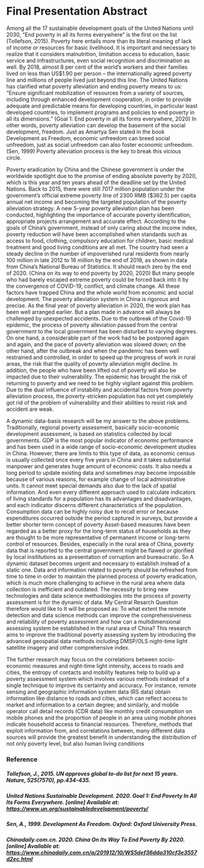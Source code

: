 # Final Presentation Abstract
Among all the 17 sustainable development goals of the United Nations until 2030, “End poverty in all its forms everywhere” is the first on the list (Tollefson, 2015). Poverty here entails more than its literal meaning of lack of income or resources for basic livelihood. It is important and necessary to realize that it considers malnutrition, limitation access to education, basic service and infrastructures, even social recognition and discrimination as well. By 2018, almost 8 per cent of the world’s workers and their families lived on less than US$1.90 per person – the internationally agreed poverty line and millions of people lived just beyond this line. The United Nations has clarified what poverty alleviation and ending poverty means to us: “Ensure significant mobilization of resources from a variety of sources, including through enhanced development cooperation, in order to provide adequate and predictable means for developing countries, in particular least developed countries, to implement programs and policies to end poverty in all its dimensions.” (Goal 1: End poverty in all its forms everywhere, 2020) In other words, poverty alleviation can develop the basement of the social development, freedom. Just as Amartya Sen stated in the book Development as Freedom, economic unfreedom can breed social unfreedom, just as social unfreedom can also foster economic unfreedom.(Sen, 1999) Poverty alleviation process is the key to break this vicious circle.

Poverty eradication by China and the Chinese government is under the worldwide spotlight due to the promise of ending absolute poverty by 2020, which is this year and ten years ahead of the deadline set by the United Nations. Back to 2015, there were still 7017 million population under the government’s official extreme poverty line of 2300 RMB ($362.5) per capita annual net income and becoming the targeted population of the poverty alleviation strategy. A new 5-year poverty alleviation plan has been conducted, highlighting the importance of accurate poverty identification, appropriate projects arrangement and accurate effect. According to the goals of China’s government, instead of only caring about the income index, poverty reduction will have been accomplished when standards such as access to food, clothing, compulsory education for children, basic medical treatment and good living conditions are all met. The country had seen a steady decline in the number of impoverished rural residents from nearly 100 million in late 2012 to 16 million by the end of 2018, as shown in data from China’s National Bureau of Statistics. It should reach zero by the end of 2020. (China on its way to end poverty by 2020, 2020) But many people who had barely escaped extreme poverty could be forced back into it by the convergence of COVID-19, conflict, and climate change. All these factors have trapped China and the whole world from economic and social development. The poverty alleviation system in China is rigorous and precise. As the final year of poverty alleviation in 2020, the work plan has been well arranged earlier. But a plan made in advance will always be challenged by unexpected accidents. Due to the outbreak of the Covid-19 epidemic, the process of poverty alleviation passed from the central government to the local government has been disturbed to varying degrees. On one hand, a considerable part of the work had to be postponed again and again, and the pace of poverty alleviation was slowed down; on the other hand, after the outbreak and when the pandemic has been well restrained and controlled, in order to speed up the progress of work in rural areas, the risk that the quality of poverty alleviation might decline. In addition, the people who have been lifted out of poverty will also be impacted due to their vulnerability. The epidemic has brought the risk of returning to poverty and we need to be highly vigilant against this problem. Due to the dual influence of instability and accidental factors from poverty alleviation process, the poverty-stricken population has not yet completely got rid of the problem of vulnerability and their abilities to resist risk and accident are weak.

A dynamic data-basis research will be my answer to the above problems. Traditionally, regional poverty assessment, basically socio-economic development assessment, is based on statistics collected by local governments. GDP is the most popular indicator of economic performance and has been used in a wide range of socio-economic development studies in China. However, there are limits to this type of data, as economic census is usually collected once every five years in China and it takes substantial manpower and generates huge amount of economic costs. It also needs a long period to update existing data and sometimes may become impossible because of various reasons, for example change of local administrative units. It cannot meet special demands also due to the lack of spatial information. And even every different approach used to calculate indicators of living standards for a population has its advantages and disadvantages, and each indicator discerns different characteristics of the population. Consumption data can be highly noisy due to recall error or because expenditures occurred outside the period captured in surveys, but provide a better shorter term concept of poverty Asset-based measures have been regarded as a better proxy for the long-term status of households as they are thought to be more representative of permanent income or long-term control of resources. Besides, especially in the rural area of China, poverty data that is reported to the central government might be flawed or glorified by local insititutions as a presentation of corruption and bureaucratic. So A dynamic dataset becomes urgent and necessary to establish instead of a static one. Data and information related to poverty should be refreshed from time to time in order to maintain the planned process of poverty eradication, which is much more challenging to achieve in the rural area where data collection is inefficient and outdated. The necessity to bring new technologies and data science methodologies into the process of poverty assessment is for the dynamic of data. My Central Resarch Question therefore would like to It will be proposed as: To what extent the remote detection and data science methods can improve the comprehensiveness and reliability of poverty assessment and how can a multidimensional assessing system be established in the rural area of China? This research aims to improve the traditional poverty assessing system by introducing the advanced geospatial data methods including DMSP/OLS night-time light satellite imagery and other comprehensive index.

The further research may focus on the correlations between socio-economic measures and night-time light intensity, access to roads and cities, the entropy of contacts and mobility features help to build up a poverty assessment system which involves various methods instead of a single technique to improve its certainty and accuracy. For instance, remote sensing and geographic information system data (RS data) obtain information like distance to roads and cities, which can reflect access to market and information to a certain degree; and similarly, and mobile operator call detail records (CDR data) like monthly credit consumption on mobile phones and the proportion of people in an area using mobile phones indicate household access to financial resources. Therefore, methods that exploit information from, and correlations between, many different data sources will provide the greatest benefit in understanding the distribution of not only poverty level, but also human living conditions

### Reference
##### Tollefson, J., 2015. UN approves global to-do list for next 15 years. Nature, 525(7570), pp.434-435.
##### United Nations Sustainable Development. 2020. Goal 1: End Poverty In All Its Forms Everywhere. [online] Available at: https://www.un.org/sustainabledevelopment/poverty/
##### Sen, A., 1999. Development As Freedom. Oxford: Oxford University Press.
##### Chinadaily.com.cn. 2020. China On Its Way To End Poverty By 2020. [online] Available at: https://www.chinadaily.com.cn/a/201912/10/WS5def36dda310cf3e3557d2ec.html
